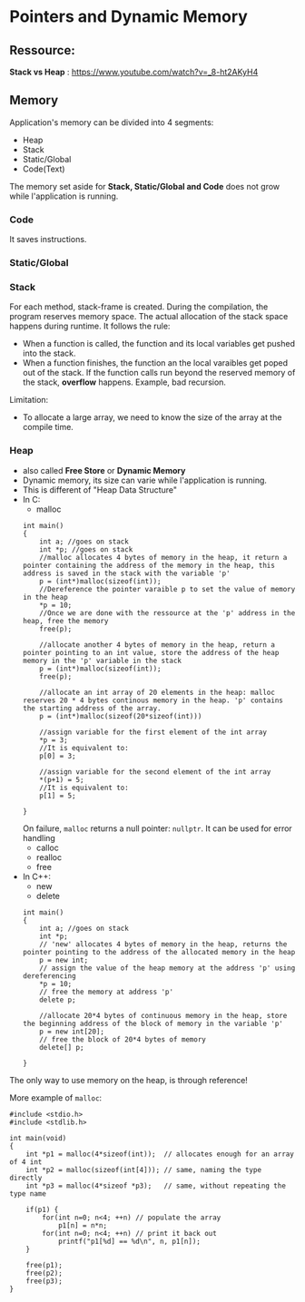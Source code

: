 # Pointers and Dynamic Memory

## Ressource: 
**Stack vs Heap** : 
https://www.youtube.com/watch?v=_8-ht2AKyH4 

## Memory

Application's memory can be divided into 4 segments:
- Heap
- Stack
- Static/Global
- Code(Text)


The memory set aside for **Stack, Static/Global and Code** does not grow while l'application is running.

### Code 
It saves instructions.

### Static/Global

### Stack
For each method, stack-frame is created. 
During the compilation, the program reserves memory space.
The actual allocation of the stack space happens during runtime. It follows the rule:
- When a function is called, the function and its local variables get pushed into the stack.
- When a function finishes, the function an the local varaibles get poped out of the stack.
If the function calls run beyond the reserved memory of the stack, **overflow** happens. Example, bad recursion.


Limitation: 
- To allocate a large array, we need to know the size of the array at the compile time.

### Heap
- also called **Free Store** or **Dynamic Memory**
- Dynamic memory, its size can varie while l'application is running.
- This is different of "Heap Data Structure"
- In C:
    - malloc
    ```
    int main()
    {
        int a; //goes on stack
        int *p; //goes on stack
        //malloc allocates 4 bytes of memory in the heap, it return a pointer containing the address of the memory in the heap, this address is saved in the stack with the variable 'p'
        p = (int*)malloc(sizeof(int));
        //Dereference the pointer varaible p to set the value of memory in the heap
        *p = 10; 
        //Once we are done with the ressource at the 'p' address in the heap, free the memory
        free(p);

        //allocate another 4 bytes of memory in the heap, return a pointer pointing to an int value, store the address of the heap memory in the 'p' variable in the stack
        p = (int*)malloc(sizeof(int));
        free(p);

        //allocate an int array of 20 elements in the heap: malloc reserves 20 * 4 bytes continous memory in the heap. 'p' contains the starting address of the array.
        p = (int*)malloc(sizeof(20*sizeof(int)))

        //assign variable for the first element of the int array
        *p = 3;
        //It is equivalent to:
        p[0] = 3;

        //assign variable for the second element of the int array
        *(p+1) = 5;
        //It is equivalent to:
        p[1] = 5;
        
    }
    ```
    On failure, `malloc` returns a null pointer: `nullptr`. It can be used for error handling
    - calloc
    - realloc
    - free
- In C++: 
    - new 
    - delete
    ```
    int main()
    {
        int a; //goes on stack
        int *p;
        // 'new' allocates 4 bytes of memory in the heap, returns the pointer pointing to the address of the allocated memory in the heap
        p = new int;
        // assign the value of the heap memory at the address 'p' using dereferencing
        *p = 10; 
        // free the memory at address 'p'
        delete p;

        //allocate 20*4 bytes of continuous memory in the heap, store the beginning address of the block of memory in the variable 'p'
        p = new int[20];
        // free the block of 20*4 bytes of memory
        delete[] p;

    }
    ```
    
The only way to use memory on the heap, is through reference!


More example of `malloc`:
```
#include <stdio.h>   
#include <stdlib.h> 
 
int main(void) 
{
    int *p1 = malloc(4*sizeof(int));  // allocates enough for an array of 4 int
    int *p2 = malloc(sizeof(int[4])); // same, naming the type directly
    int *p3 = malloc(4*sizeof *p3);   // same, without repeating the type name
 
    if(p1) {
        for(int n=0; n<4; ++n) // populate the array
            p1[n] = n*n;
        for(int n=0; n<4; ++n) // print it back out
            printf("p1[%d] == %d\n", n, p1[n]);
    }
 
    free(p1);
    free(p2);
    free(p3);
}
```